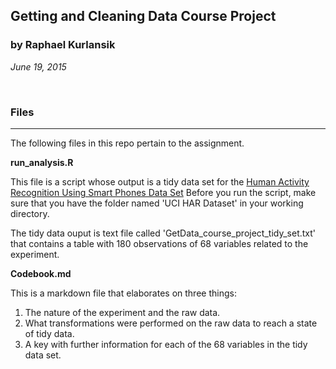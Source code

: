 ## Getting and Cleaning Data Course Project

### by Raphael Kurlansik
_June 19, 2015_

<br>

### Files
______________________________________________________________________________________________________________________
The following files in this repo pertain to the assignment.

**run_analysis.R**

This file is a script whose output is a tidy data set for the [Human Activity Recognition Using Smart Phones Data Set](http://archive.ics.uci.edu/ml/datasets/Human+Activity+Recognition+Using+Smartphones)
Before you run the script, make sure that you have the folder named 'UCI HAR Dataset' in your working directory.  

The tidy data ouput is text file called 'GetData_course_project_tidy_set.txt' that contains a table with 180 observations of 68 variables related to the experiment.  

**Codebook.md**

This is a markdown file that elaborates on three things:

1. The nature of the experiment and the raw data.
2. What transformations were performed on the raw data to reach a state of tidy data.
3. A key with further information for each of the 68 variables in the tidy data set.

